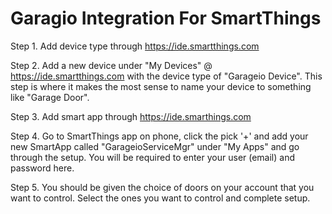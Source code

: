 Garagio Integration For SmartThings
===========
Step 1.
Add device type through https://ide.smartthings.com

Step 2. 
Add a new device under "My Devices" @ https://ide.smartthings.com with the device type of "Garageio Device".  This step is where it makes the most sense to name your device to something like "Garage Door".

Step 3. 
Add smart app through https://ide.smarthings.com

Step 4.
Go to SmartThings app on phone, click the pick '+' and add your new SmartApp called "GarageioServiceMgr" under "My Apps" and go through the setup.  You will be required to enter your user (email) and password here.

Step 5.
You should be given the choice of doors on your account that you want to control.  Select the ones you want to control and complete setup.
